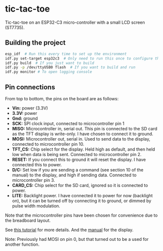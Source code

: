 # tic-tac-toe

Tic-tac-toe on an ESP32-C3 micro-controller with a small LCD screen (ST7735).


## Building the project

```bash
esp_idf  # Run this every time to set up the environment
idf.py set-target esp32c3  # Only need to run this once to configure the target
idf.py build  # If you just want to build
idf.py -p /dev/ttyUSB0 flash  # If you want to build and run
idf.py monitor # To open logging console
```

## Pin connections

From top to bottom, the pins on the board are as follows:

- **Vin:** power (3.3V)
- **3.3V:** power
- **Gnd:** ground
- **SCK:** SPI clock input, connected to microcontroller pin 1
- **MISO:** Microcontroller in, serial out. This pin is connected to the SD card as the TFT display is write-only. I have chosen to connect it to ground.
- **MOSI:** Microcontroller out, serial in. Used to send data to the display, connected to microcontroller pin 10.
- **TFT_CS:** Chip select for the display. Held high as default, and then held low when data is being sent. Connected to microcontroller pin 2.
- **RESET:** If you connect this to ground it will reset the display. I have connected this to power.
- **D/C:** Set low if you are sending a command (see section 10 of the manual) to the display, and high if sending data. Connected to microcontroller pin 3.
- **CARD_CS:** Chip select for the SD card, ignored so it is connected to power.
- **LITE:** Backlight power. I have connected it to power for now (backlight on), but it can be turned off by connecting it to ground, or dimmed by pulse width modulation.

Note that the microcontroller pins have been chosen for convenience due to the breadboard layout.

See [this tutorial](https://learn.adafruit.com/1-8-tft-display?view=all) for more details. And the [manual](ST7735.pdf) for the display.

Note: Previously had MOSI on pin 0, but that turned out to be a used for another function.
